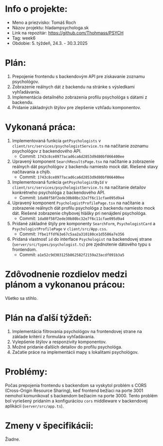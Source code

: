 # Info o projekte:
- Meno a priezvisko: Tomáš Roch
- Názov projektu: hladampsychologa.sk
- Link na repozitár: https://github.com/Thohmass/PSYCH
- Tag: week6
- Obdobie: 5. týždeň, 24.3. - 30.3.2025

# Plán:
1. Prepojenie frontendu s backendovým API pre získavanie zoznamu psychológov.
2. Zobrazenie reálnych dát z backendu na stránke s výsledkami vyhľadávania.
3. Implementácia detailného zobrazenia profilu psychológa s dátami z backendu.
4. Pridanie základných štýlov pre zlepšenie vzhľadu komponentov.

# Vykonaná práca:
1. Implementovaná funkcia `getPsychologists` v `client/src/services/psychologistService.ts` na načítanie zoznamu psychológov z backendového API.
   - Commit: `1743c8ce8977acad6ca6d2853d9d80bf066400ee`
2. Upravený komponent `SearchResultsPage.tsx` na načítanie a zobrazenie reálnych dát psychológov z backendu namiesto mock dát. Riešené stavy načítavania a chýb.
   - Commit: `1743c8ce8977acad6ca6d2853d9d80bf066400ee`
3. Implementovaná funkcia `getPsychologistById` v `client/src/services/psychologistService.ts` na načítanie detailov konkrétneho psychológa z backendového API.
   - Commit: `1da08f58f2ede30b80bc32e7f6c11cfae095d9a4`
4. Upravený komponent `PsychologistProfilePage.tsx` na načítanie a zobrazenie reálnych dát profilu psychológa z backendu namiesto mock dát. Riešené zobrazenie chybovej hlášky pri nenájdení psychológa.
   - Commit: `1da08f58f2ede30b80bc32e7f6c11cfae095d9a4`
5. Pridané základné štýly pre komponenty `SearchForm`, `PsychologistCard` a `PsychologistProfilePage` v `client/src/App.css`.
   - Commit: `7fbe1ffdf63e67c5aa2a310180ce1d5586a7e356`
6. Pridaná vlastnosť `id` do interface `Psychologist` na backendovej strane (`server/src/types/psychologist.ts`) pre zjednotenie dátového typu s frontendom.
   - Commit: `a1e52c9d303125b862582f2159a23acdf091b3a5`

# Zdôvodnenie rozdielov medzi plánom a vykonanou prácou:
Všetko sa stihlo.

# Plán na ďalší týždeň:
1. Implementácia filtrovania psychológov na frontendovej strane na základe kritérií z formulára vyhľadávania.
2. Vylepšenie štýlov a responzivity komponentov.
3. Možné pridanie ďalších detailov do profilu psychológa.
4. Začatie práce na implementácii mapy s lokalitami psychológov.

# Problémy:
Počas prepojenia frontendu s backendom sa vyskytol problém s CORS (Cross-Origin Resource Sharing), keď frontend bežiaci na porte 3001 nemohol komunikovať s backendom bežiacim na porte 3000. Tento problém bol vyriešený pridaním a konfiguráciou `cors` middleware v backendovej aplikácii (`server/src/app.ts`).

# Zmeny v špecifikácii:
Žiadne.
